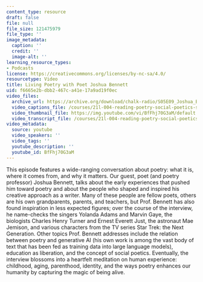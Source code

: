 ```yaml
---
content_type: resource
draft: false
file: null
file_size: 121475979
file_type: ''
image_metadata:
  caption: ''
  credit: ''
  image-alt: ''
learning_resource_types:
- Podcasts
license: https://creativecommons.org/licenses/by-nc-sa/4.0/
resourcetype: Video
title: Living Poetry with Poet Joshua Bennett
uid: f6665e2b-dbb2-467c-a41e-17a9ad19f0ec
video_files:
  archive_url: https://archive.org/download/chalk-radio/S05E09_Joshua_Bennett_360p.mp4
  video_captions_file: /courses/21l-004-reading-poetry-social-poetics-spring-2023/BfFhj70G3aM_captions.webvtt
  video_thumbnail_file: https://img.youtube.com/vi/BfFhj70G3aM/default.jpg
  video_transcript_file: /courses/21l-004-reading-poetry-social-poetics-spring-2023/BfFhj70G3aM_transcript.pdf
video_metadata:
  source: youtube
  video_speakers: ''
  video_tags: ''
  youtube_description: ''
  youtube_id: BfFhj70G3aM
---
```

This episode features a wide-ranging conversation about poetry: what it is, where it comes from, and why it matters. Our guest, poet (and poetry professor) Joshua Bennett, talks about the early experiences that pushed him toward poetry and about the people who shaped and inspired his creative approach as a writer. Many of these people are fellow poets, others are his own grandparents, parents, and teachers, but Prof. Bennett has also found inspiration in less expected figures; over the course of the interview, he name-checks the singers Yolanda Adams and Marvin Gaye, the biologists Charles Henry Turner and Ernest Everett Just, the astronaut Mae Jemison, and various characters from the TV series Star Trek: the Next Generation. Other topics Prof. Bennett addresses include the relation between poetry and generative AI (his own work is among the vast body of text that has been fed as training data into large language models), education as liberation, and the concept of social poetics. Eventually, the interview blossoms into a heartfelt meditation on human experience: childhood, aging, parenthood, identity, and the ways poetry enhances our humanity by capturing the magic of being alive.